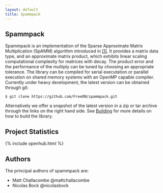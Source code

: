 ```yaml
---
layout: default
title: Spammpack
---
```


Spammpack
---------

Spammpack is an implementation of the Sparse Approximate Matrix Multiplication
(SpAMM) algorithm introduced in [[1]](/spammpack/references.html#1).  It
provides a matrix data type, and an approximate matrix product, which exhibits
linear scaling computational complexity for matrices with decay. The product
error and the performance of the multiply can be tuned by choosing an
appropriate tolerance. The library can be compiled for serial executation or
parallel execution on shared memory systems with an OpenMP capable compiler.
Currently under heavy development, the latest version can be obtained through git:

    $ git clone https://github.com/FreeON/spammpack.git

Alternatively we offer a snapshot of the latest version in a zip or tar archive
through the links on the right hand side. See [Building](/spammpack/building.html)
for more details on how to build the library.

Project Statistics
------------------

{% include openhub.html %}

Authors
-------

The principal authors of spammpack are:

  - Matt Challacombe @mattchallacombe
  - Nicolas Bock @nicolasbock
